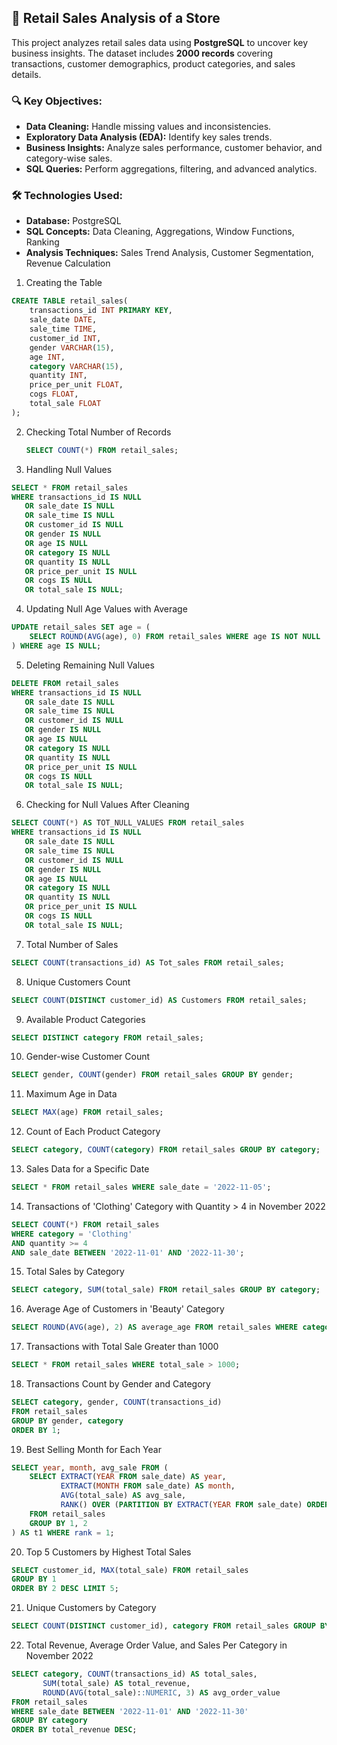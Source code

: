 ## 🛒 Retail Sales Analysis of a Store  

This project analyzes retail sales data using **PostgreSQL** to uncover key business insights. The dataset includes **2000 records** covering transactions, customer demographics, product categories, and sales details.  

### 🔍 Key Objectives:  
- **Data Cleaning:** Handle missing values and inconsistencies.  
- **Exploratory Data Analysis (EDA):** Identify key sales trends.  
- **Business Insights:** Analyze sales performance, customer behavior, and category-wise sales.  
- **SQL Queries:** Perform aggregations, filtering, and advanced analytics.  

### 🛠️ Technologies Used:  
- **Database:** PostgreSQL  
- **SQL Concepts:** Data Cleaning, Aggregations, Window Functions, Ranking  
- **Analysis Techniques:** Sales Trend Analysis, Customer Segmentation, Revenue Calculation  
1. Creating the Table

```sql
CREATE TABLE retail_sales(
    transactions_id INT PRIMARY KEY,
    sale_date DATE,
    sale_time TIME,
    customer_id INT,
    gender VARCHAR(15),
    age INT,
    category VARCHAR(15),
    quantity INT,
    price_per_unit FLOAT,
    cogs FLOAT,
    total_sale FLOAT
);
```
2. Checking Total Number of Records

   ```sql
   SELECT COUNT(*) FROM retail_sales;
3. Handling Null Values

```sql
SELECT * FROM retail_sales
WHERE transactions_id IS NULL
   OR sale_date IS NULL
   OR sale_time IS NULL
   OR customer_id IS NULL
   OR gender IS NULL
   OR age IS NULL
   OR category IS NULL
   OR quantity IS NULL
   OR price_per_unit IS NULL
   OR cogs IS NULL
   OR total_sale IS NULL;
```
4. Updating Null Age Values with Average
```sql
UPDATE retail_sales SET age = (
    SELECT ROUND(AVG(age), 0) FROM retail_sales WHERE age IS NOT NULL
) WHERE age IS NULL;
```
5. Deleting Remaining Null Values
```sql
DELETE FROM retail_sales
WHERE transactions_id IS NULL
   OR sale_date IS NULL
   OR sale_time IS NULL
   OR customer_id IS NULL
   OR gender IS NULL
   OR age IS NULL
   OR category IS NULL
   OR quantity IS NULL
   OR price_per_unit IS NULL
   OR cogs IS NULL
   OR total_sale IS NULL;
```
6. Checking for Null Values After Cleaning
```sql
SELECT COUNT(*) AS TOT_NULL_VALUES FROM retail_sales
WHERE transactions_id IS NULL
   OR sale_date IS NULL
   OR sale_time IS NULL
   OR customer_id IS NULL
   OR gender IS NULL
   OR age IS NULL
   OR category IS NULL
   OR quantity IS NULL
   OR price_per_unit IS NULL
   OR cogs IS NULL
   OR total_sale IS NULL;
```
7. Total Number of Sales
```sql
SELECT COUNT(transactions_id) AS Tot_sales FROM retail_sales;
```
8. Unique Customers Count
```sql
SELECT COUNT(DISTINCT customer_id) AS Customers FROM retail_sales;
```
9. Available Product Categories
```sql
SELECT DISTINCT category FROM retail_sales;
```
10. Gender-wise Customer Count
```sql
SELECT gender, COUNT(gender) FROM retail_sales GROUP BY gender;
```
11. Maximum Age in Data
```sql
SELECT MAX(age) FROM retail_sales;
```
12. Count of Each Product Category
```sql
SELECT category, COUNT(category) FROM retail_sales GROUP BY category;
```
13. Sales Data for a Specific Date
```sql
SELECT * FROM retail_sales WHERE sale_date = '2022-11-05';
```
14. Transactions of 'Clothing' Category with Quantity > 4 in November 2022
```sql
SELECT COUNT(*) FROM retail_sales 
WHERE category = 'Clothing' 
AND quantity >= 4 
AND sale_date BETWEEN '2022-11-01' AND '2022-11-30';
```
15. Total Sales by Category
```sql
SELECT category, SUM(total_sale) FROM retail_sales GROUP BY category;
```
16. Average Age of Customers in 'Beauty' Category
```sql
SELECT ROUND(AVG(age), 2) AS average_age FROM retail_sales WHERE category = 'Beauty';
```
17. Transactions with Total Sale Greater than 1000
```sql
SELECT * FROM retail_sales WHERE total_sale > 1000;
```
18. Transactions Count by Gender and Category
```sql
SELECT category, gender, COUNT(transactions_id) 
FROM retail_sales 
GROUP BY gender, category 
ORDER BY 1;
```
19. Best Selling Month for Each Year
```sql
SELECT year, month, avg_sale FROM (
    SELECT EXTRACT(YEAR FROM sale_date) AS year,
           EXTRACT(MONTH FROM sale_date) AS month,
           AVG(total_sale) AS avg_sale,
           RANK() OVER (PARTITION BY EXTRACT(YEAR FROM sale_date) ORDER BY AVG(total_sale) DESC) AS rank
    FROM retail_sales
    GROUP BY 1, 2
) AS t1 WHERE rank = 1;
```
20. Top 5 Customers by Highest Total Sales
```sql
SELECT customer_id, MAX(total_sale) FROM retail_sales 
GROUP BY 1 
ORDER BY 2 DESC LIMIT 5;
```
21. Unique Customers by Category
```sql
SELECT COUNT(DISTINCT customer_id), category FROM retail_sales GROUP BY category;
```
22. Total Revenue, Average Order Value, and Sales Per Category in November 2022
```sql
SELECT category, COUNT(transactions_id) AS total_sales,
       SUM(total_sale) AS total_revenue,
       ROUND(AVG(total_sale)::NUMERIC, 3) AS avg_order_value
FROM retail_sales
WHERE sale_date BETWEEN '2022-11-01' AND '2022-11-30'
GROUP BY category
ORDER BY total_revenue DESC;
```
